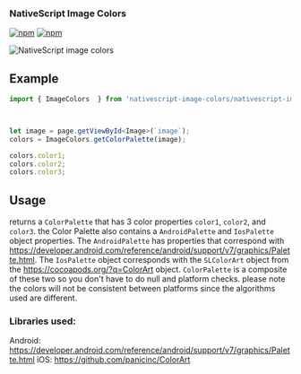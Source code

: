 ### NativeScript Image Colors
[![npm](https://img.shields.io/npm/v/nativescript-image-colors.svg)](https://www.npmjs.com/package/nativescript-image-colors)
[![npm](https://img.shields.io/npm/dt/nativescript-image-colors.svg?label=npm%20downloads)](https://www.npmjs.com/package/nativescript-image-colors)


![NativeScript image colors](https://raw.githubusercontent.com/TheOriginalJosh/nativescript-image-colors/master/screenshot.png)


## Example

```typescript
import { ImageColors  } from 'nativescript-image-colors/nativescript-image-colors';



let image = page.getViewById<Image>(`image`);
colors = ImageColors.getColorPalette(image);

colors.color1;
colors.color2;
colors.color3;

```

## Usage
returns a `ColorPalette` that has 3 color properties `color1`, `color2`, and `color3`. the Color Palette also contains a `AndroidPalette` and `IosPalette` object properties. The `AndroidPalette` has properties that correspond with https://developer.android.com/reference/android/support/v7/graphics/Palette.html. The `IosPalette` object corresponds with the `SLColorArt` object from the https://cocoapods.org/?q=ColorArt object. `ColorPalette` is a composite of these two so you don't have to do null and platform checks. please note the colors will not be consistent between platforms since the algorithms used are different.

### Libraries used:

Android: https://developer.android.com/reference/android/support/v7/graphics/Palette.html
iOS: https://github.com/panicinc/ColorArt
